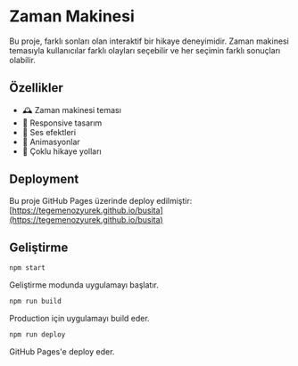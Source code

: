 # Zaman Makinesi

Bu proje, farklı sonları olan interaktif bir hikaye deneyimidir. Zaman makinesi temasıyla kullanıcılar farklı olayları seçebilir ve her seçimin farklı sonuçları olabilir.

## Özellikler

- 🕰️ Zaman makinesi teması
- 📱 Responsive tasarım
- 🎵 Ses efektleri
- 🌻 Animasyonlar
- 📖 Çoklu hikaye yolları

## Deployment

Bu proje GitHub Pages üzerinde deploy edilmiştir: [https://tegemenozyurek.github.io/busita](https://tegemenozyurek.github.io/busita)

## Geliştirme

```bash
npm start
```

Geliştirme modunda uygulamayı başlatır.

```bash
npm run build
```

Production için uygulamayı build eder.

```bash
npm run deploy
```

GitHub Pages'e deploy eder.
